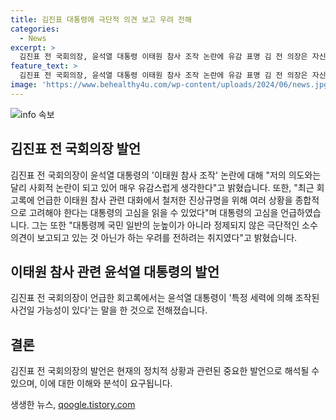 ```yaml
---
title: 김진표 대통령에 극단적 의견 보고 우려 전해
categories:
  - News
excerpt: >
  김진표 전 국회의장, 윤석열 대통령 이태원 참사 조작 논란에 유감 표명 김 전 의장은 자신의 회고록 관련 대화에서 대통령의 진상규명 고심을 이해하며, 대통령의 추진력을 평가했지만 극단적 의견 우려를 표명했다. 이에 대한 논란이 커지고 있으며, 윤석열 대통령은 25일 열린 행사에서 기념사를 진행했다.
feature_text: >
  김진표 전 국회의장, 윤석열 대통령 이태원 참사 조작 논란에 유감 표명 김 전 의장은 자신의 회고록 관련 대화에서 대통령의 진상규명 고심을 이해하며, 대통령의 추진력을 평가했지만 극단적 의견 우려를 표명했다. 이에 대한 논란이 커지고 있으며, 윤석열 대통령은 25일 열린 행사에서 기념사를 진행했다.
image: 'https://www.behealthy4u.com/wp-content/uploads/2024/06/news.jpg'
---
```


<p><img src="https://www.behealthy4u.com/wp-content/uploads/2024/06/news.jpg" alt="info 속보" /></p>

<h2 data-ke-size="size26">김진표 전 국회의장 발언</h2>

<p>김진표 전 국회의장이 윤석열 대통령의 '이태원 참사 조작' 논란에 대해 "저의 의도와는 달리 사회적 논란이 되고 있어 매우 유감스럽게 생각한다"고 밝혔습니다. 또한, "최근 회고록에 언급한 이태원 참사 관련 대화에서 철저한 진상규명을 위해 여러 상황을 종합적으로 고려해야 한다는 대통령의 고심을 읽을 수 있었다"며 대통령의 고심을 언급하였습니다. 그는 또한 "대통령께 국민 일반의 눈높이가 아니라 정제되지 않은 극단적인 소수 의견이 보고되고 있는 것 아닌가 하는 우려를 전하려는 취지였다"고 밝혔습니다.</p>

<h2 data-ke-size="size26">이태원 참사 관련 윤석열 대통령의 발언</h2>

<p>김진표 전 국회의장이 언급한 회고록에서는 윤석열 대통령이 '특정 세력에 의해 조작된 사건일 가능성이 있다'는 말을 한 것으로 전해졌습니다.</p>

<h2 data-ke-size="size26">결론</h2>

<p>김진표 전 국회의장의 발언은 현재의 정치적 상황과 관련된 중요한 발언으로 해석될 수 있으며, 이에 대한 이해와 분석이 요구됩니다.</p>
생생한 뉴스, <a href="https://qoogle.tistory.com" rel="dofollow">qoogle.tistory.com</a>


